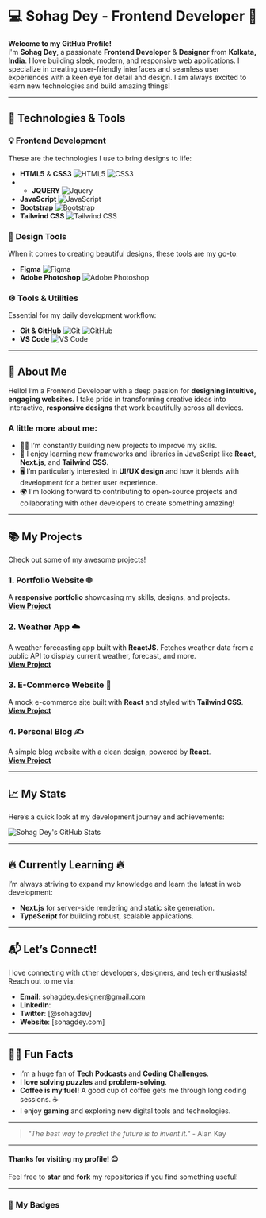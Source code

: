 # 💻 **Sohag Dey** - Frontend Developer 🎨

**Welcome to my GitHub Profile!**  
I'm **Sohag Dey**, a passionate **Frontend Developer** & **Designer** from **Kolkata, India**. I love building sleek, modern, and responsive web applications. I specialize in creating user-friendly interfaces and seamless user experiences with a keen eye for detail and design. I am always excited to learn new technologies and build amazing things!

---

## 🚀 **Technologies & Tools**

### 💡 **Frontend Development**  
These are the technologies I use to bring designs to life:

- **HTML5** & **CSS3** ![HTML5](https://img.shields.io/badge/HTML5-E34F26?style=flat&logo=html5&logoColor=white) ![CSS3](https://img.shields.io/badge/CSS3-1572B6?style=flat&logo=css3&logoColor=white)
- - **JQUERY** ![Jquery](https://img.shields.io/badge/jQuery-3.6.0-blue.svg)
- **JavaScript** ![JavaScript](https://img.shields.io/badge/JavaScript-F7DF1E?style=flat&logo=javascript&logoColor=black)
- **Bootstrap** ![Bootstrap](https://img.shields.io/badge/Bootstrap-7952B3?style=flat&logo=bootstrap&logoColor=white)
- **Tailwind CSS** ![Tailwind CSS](https://img.shields.io/badge/Tailwind%20CSS-06B6D4?style=flat&logo=tailwindcss&logoColor=white)

### 🎨 **Design Tools**  
When it comes to creating beautiful designs, these tools are my go-to:

- **Figma** ![Figma](https://img.shields.io/badge/Figma-F24E1E?style=flat&logo=figma&logoColor=white)
- **Adobe Photoshop** ![Adobe Photoshop](https://img.shields.io/badge/Adobe%20Photoshop-31A8FF?style=flat&logo=adobephotoshop&logoColor=white)

### ⚙️ **Tools & Utilities**  
Essential for my daily development workflow:

- **Git & GitHub** ![Git](https://img.shields.io/badge/Git-F05032?style=flat&logo=git&logoColor=white) ![GitHub](https://img.shields.io/badge/GitHub-181717?style=flat&logo=github&logoColor=white)
- **VS Code** ![VS Code](https://img.shields.io/badge/VS%20Code-0078D4?style=flat&logo=visualstudiocode&logoColor=white)


---

## 🌱 **About Me**

Hello! I’m a Frontend Developer with a deep passion for **designing intuitive, engaging websites**. I take pride in transforming creative ideas into interactive, **responsive designs** that work beautifully across all devices.

### A little more about me:
- 🧑‍💻 I’m constantly building new projects to improve my skills.
- 🔎 I enjoy learning new frameworks and libraries in JavaScript like **React**, **Next.js**, and **Tailwind CSS**.
- 🖥️ I’m particularly interested in **UI/UX design** and how it blends with development for a better user experience.
- 🌍 I'm looking forward to contributing to open-source projects and collaborating with other developers to create something amazing!

---

## 📚 **My Projects**  
Check out some of my awesome projects!

### 1. **Portfolio Website** 🌐  
A **responsive portfolio** showcasing my skills, designs, and projects.  
[**View Project**](https://github.com/sohag-dey/portfolio)

### 2. **Weather App** ☁️  
A weather forecasting app built with **ReactJS**. Fetches weather data from a public API to display current weather, forecast, and more.  
[**View Project**](https://github.com/sohag-dey/weather-app)

### 3. **E-Commerce Website** 🛒  
A mock e-commerce site built with **React** and styled with **Tailwind CSS**.  
[**View Project**](https://github.com/sohag-dey/ecommerce-site)

### 4. **Personal Blog** ✍️  
A simple blog website with a clean design, powered by **React**.  
[**View Project**](https://github.com/sohag-dey/blog)

---

## 📈 **My Stats**  
Here’s a quick look at my development journey and achievements:

![Sohag Dey's GitHub Stats](https://github-readme-stats.vercel.app/api?username=sohag-dey&show_icons=true&count_private=true&hide=prs&theme=radical)

---

## 🔥 **Currently Learning** 🔥  
I’m always striving to expand my knowledge and learn the latest in web development:

- **Next.js** for server-side rendering and static site generation.
- **TypeScript** for building robust, scalable applications.

---

## 📬 **Let’s Connect!**

I love connecting with other developers, designers, and tech enthusiasts! Reach out to me via:

- **Email**: [sohagdey.designer@gmail.com](mailto:sohagdey.designer@gmail.com)
- **LinkedIn**: 
- **Twitter**: [@sohagdev]
- **Website**: [sohagdey.com]

---

## 🦸‍♂️ **Fun Facts**  
- I’m a huge fan of **Tech Podcasts** and **Coding Challenges**.  
- I **love solving puzzles** and **problem-solving**.
- **Coffee is my fuel!** A good cup of coffee gets me through long coding sessions. ☕  
- I enjoy **gaming** and exploring new digital tools and technologies.

---

> _"The best way to predict the future is to invent it."_ - Alan Kay

---

#### Thanks for visiting my profile! 😊  
Feel free to **star** and **fork** my repositories if you find something useful!

---

### 🏅 **My Badges**
